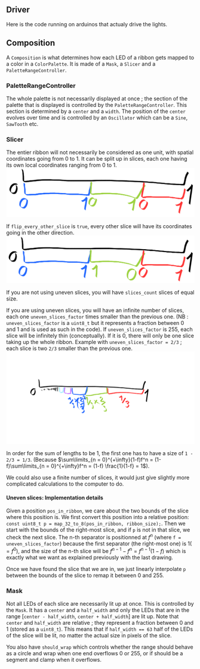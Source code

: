## Driver

Here is the code running on arduinos that actualy drive the lights.

## Composition

A `Composition` is what determines how each LED of a ribbon gets mapped to a color in a `ColorPalette`. It is made of a `Mask`, a `Slicer` and a `PaletteRangeController`.

### PaletteRangeController

The whole palette is not necessarily displayed at once ; the section of the palette that is displayed is controlled by the `PaletteRangeController`. This section is determined by a `center` and a `width`. The position of the `center` evolves over time and is controlled by an `Oscillator` which can be a `Sine`, `SawTooth` etc.

### Slicer

The entier ribbon will not necessarily be considered as one unit, with spatial coordinates going from 0 to 1. It can be split up in slices, each one having its own local coordinates ranging from 0 to 1.
![Slices with local coordinates](doc/slices-local-coords.png)

If `flip_every_other_slice` is `true`, every other slice will have its coordinates going in the other direction.
![Slices with flipped coordinates](doc/slices-flip-every-other.png)

If you are not using uneven slices, you will have `slices_count` slices of equal size.

If you are using uneven slices, you will have an infinite number of slices, each one `uneven_slices_factor` times smaller than the previous one. (NB : `uneven_slices_factor` is a `uint8_t` but it represents a fraction between 0 and 1 and is used as such in the code). If `uneven_slices_factor` is 255, each slice will be infinitely thin (conceptually). If it is 0, there will only be one slice taking up the whole ribbon.
Example with `uneven_slices_factor = 2/3` ; each slice is two `2/3` smaller than the previous one.
![Uneven slices](doc/slices-uneven.png)

In order for the sum of lengths to be 1, the first one has to have a size of `1 - 2/3 = 1/3`. (Because $\sum\limits_{n = 0}^{+\infty}(1-f)f^n = (1-f)\sum\limits_{n = 0}^{+\infty}f^n = (1-f) \frac{1}{1-f} = 1$).

We could also use a finite number of slices, it would just give slightly more complicated calculations to the computer to do.

#### Uneven slices: Implementation details

Given a position `pos_in_ribbon`, we care about the two bounds of the slice where this position is. We first convert this position into a relative position: `const uint8_t p = map_32_to_8(pos_in_ribbon, ribbon_size);`. Then we start with the bounds of the right-most slice, and if `p` is not in that slice, we check the next slice. The n-th separator is positionned at $f^n$ (where `f = uneven_slices_factor`) because the first separator (the right-most one) is $1 (=f^0)$, and the size of the n-th slice will be $f^{n-1}-f^n = f^{n-1}(1 - f)$ which is exactly what we want as explained previously with the last drawing.

Once we have found the slice that we are in, we just linearly interpolate `p` between the bounds of the slice to remap it between 0 and 255. 

### Mask

Not all LEDs of each slice are necessarily lit up at once. This is controlled by the `Mask`. It has a `center` and a `half_width` and only the LEDs that are in the range [`center - half_width`, `center + half_width`] are lit up. Note that `center` and `half_width` are relative ; they represent a fraction between 0 and 1 (stored as a `uint8_t`). This means that if `half_width == 63` half of the LEDs of the slice will be lit, no matter the actual size in pixels of the slice.

You also have `should_wrap` which controls whether the range should behave as a circle and wrap when one end overflows 0 or 255, or if should be a segment and clamp when it overflows.

